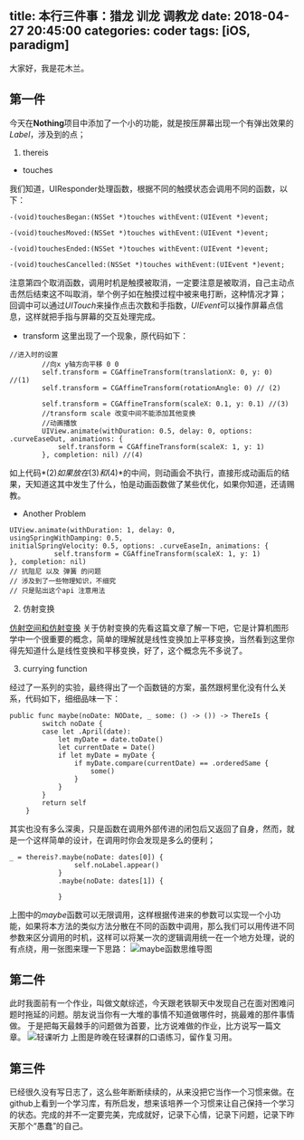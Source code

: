 title: 本行三件事：猎龙 训龙 调教龙
date: 2018-04-27 20:45:00
categories: coder
tags: [iOS, paradigm]
-----------
大家好，我是花木兰。
<!-- more -->

## 第一件

今天在**Nothing**项目中添加了一个小的功能，就是按压屏幕出现一个有弹出效果的*Label*，涉及到的点；

1. thereis

* touches

我们知道，UIResponder处理函数，根据不同的触摸状态会调用不同的函数，以下：
```
-(void)touchesBegan:(NSSet *)touches withEvent:(UIEvent *)event;

-(void)touchesMoved:(NSSet *)touches withEvent:(UIEvent *)event;

-(void)touchesEnded:(NSSet *)touches withEvent:(UIEvent *)event;

-(void)touchesCancelled:(NSSet *)touches withEvent:(UIEvent *)event;
```
注意第四个取消函数，调用时机是触摸被取消，一定要注意是被取消，自己主动点击然后结束这不叫取消，举个例子如在触摸过程中被来电打断，这种情况才算；
回调中可以通过*UITouch*来操作点击次数和手指数，*UIEvent*可以操作屏幕点信息，这样就把手指与屏幕的交互处理完成。
* transform
这里出现了一个现象，原代码如下：
```
//进入时的设置
        //向x y轴方向平移 0 0
        self.transform = CGAffineTransform(translationX: 0, y: 0) //(1)
        self.transform = CGAffineTransform(rotationAngle: 0) // (2)
        
        self.transform = CGAffineTransform(scaleX: 0.1, y: 0.1) //(3)
        //transform scale 改变中间不能添加其他变换
        //动画播放
        UIView.animate(withDuration: 0.5, delay: 0, options: .curveEaseOut, animations: {
            self.transform = CGAffineTransform(scaleX: 1, y: 1)
        }, completion: nil) //(4)
```
如上代码*(2)*如果放在*(3)*和*(4)*的中间，则动画会不执行，直接形成动画后的结果，天知道这其中发生了什么，怕是动画函数做了某些优化，如果你知道，还请赐教。
* Another Problem
```
UIView.animate(withDuration: 1, delay: 0, 
usingSpringWithDamping: 0.5, 
initialSpringVelocity: 0.5, options: .curveEaseIn, animations: {
           self.transform = CGAffineTransform(scaleX: 1, y: 1)
}, completion: nil)
// 抗阻尼 以及 弹簧 的问题
// 涉及到了一些物理知识，不细究
// 只是贴出这个api 注意用法
```

2.  仿射变换

[仿射空间和仿射变换](http://www.fuzihao.org/blog/2014/10/23/%E4%BB%BF%E5%B0%84%E7%A9%BA%E9%97%B4%E4%B8%8E%E4%BB%BF%E5%B0%84%E5%8F%98%E6%8D%A2/)
关于仿射变换的先看这篇文章了解一下吧，它是计算机图形学中一个很重要的概念，简单的理解就是线性变换加上平移变换，当然看到这里你得先知道什么是线性变换和平移变换，好了，这个概念先不多说了。


3. currying function

经过了一系列的实验，最终得出了一个函数链的方案，虽然跟柯里化没有什么关系，代码如下，细细品味一下：
```
public func maybe(noDate: NODate, _ some: () -> ()) -> ThereIs {
        switch noDate {
        case let .April(date):
            let myDate = date.toDate()
            let currentDate = Date()
            if let myDate = myDate {
                if myDate.compare(currentDate) == .orderedSame {
                    some()
                }
            }
        }
        return self
    }
```
其实也没有多么深奥，只是函数在调用外部传进的闭包后又返回了自身，然而，就是一个这样简单的设计，在调用时你会发现是多么的便利；
```
_ = thereis?.maybe(noDate: dates[0]) {
                self.noLabel.appear()
            }
            .maybe(noDate: dates[1]) {
                
            }
```
上图中的*maybe*函数可以无限调用，这样根据传进来的参数可以实现一个小功能，如果将本方法的类似方法分散在不同的函数中调用，那么我们可以用传进不同参数来区分调用的时机，这样可以将某一次的逻辑调用统一在一个地方处理，说的有点绕，用一张图来理一下思路：
![maybe函数思维导图](https://upload-images.jianshu.io/upload_images/1429775-e58a9faeb3c885d6.png?imageMogr2/auto-orient/strip%7CimageView2/2/w/1240)


## 第二件
此时我面前有一个作业，叫做文献综述，今天跟老铁聊天中发现自己在面对困难问题时拖延的问题。朋友说当你有一大堆的事情不知道做哪件时，挑最难的那件事情做。
于是把每天最棘手的问题做为首要，比方说难做的作业，比方说写一篇文章。
![轻课听力](http://upload-images.jianshu.io/upload_images/1429775-1aea7d4c63680f89.jpg)
上图是昨晚在轻课群的口语练习，留作复习用。


## 第三件
已经很久没有写日志了，这么些年断断续续的，从来没把它当作一个习惯来做。在github上看到一个学习库，有所启发，想来该培养一个习惯来让自己保持一个学习的状态。完成的并不一定要完美，完成就好，记录下心情，记录下问题，记录下昨天那个“愚蠢”的自己。